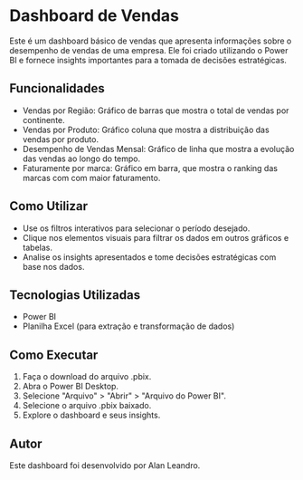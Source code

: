 
# Dashboard de Vendas

Este é um dashboard básico de vendas que apresenta informações sobre o desempenho de vendas de uma empresa. 
Ele foi criado utilizando o Power BI e fornece insights importantes para a tomada de decisões estratégicas.

## Funcionalidades

- Vendas por Região: Gráfico de barras que mostra o total de vendas por continente.
- Vendas por Produto: Gráfico coluna que mostra a distribuição das vendas por produto.
- Desempenho de Vendas Mensal: Gráfico de linha que mostra a evolução das vendas ao longo do tempo.
- Faturamente por marca: Gráfico em barra, que mostra o ranking das marcas com com maior faturamento.

## Como Utilizar

- Use os filtros interativos para selecionar o período desejado.
- Clique nos elementos visuais para filtrar os dados em outros gráficos e tabelas.
- Analise os insights apresentados e tome decisões estratégicas com base nos dados.

## Tecnologias Utilizadas
- Power BI
- Planilha Excel (para extração e transformação de dados)

## Como Executar

1. Faça o download do arquivo .pbix.
2. Abra o Power BI Desktop.
3. Selecione "Arquivo" > "Abrir" > "Arquivo do Power BI".
4. Selecione o arquivo .pbix baixado.
5. Explore o dashboard e seus insights.

## Autor
 Este dashboard foi desenvolvido por Alan Leandro.
